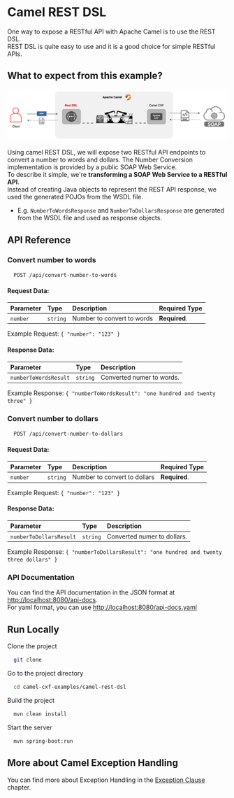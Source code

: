 # Camel REST DSL
One way to expose a RESTful API with Apache Camel is to use the REST DSL.<br>
REST DSL is quite easy to use and it is a good choice for simple RESTful APIs.

## What to expect from this example?

<img alt="img.png" src="docs/Camel_RestDsl.png" style="width:800px;"/>

Using camel REST DSL, we will expose two RESTful API endpoints to convert a number to words and dollars.
The Number Conversion implementation is provided by a public SOAP Web Service.<br>
To describe it simple, we're **transforming a SOAP Web Service to a RESTful API**.<br>
Instead of creating Java objects to represent the REST API response, we used the generated POJOs from the WSDL file.<br>
- E.g. `NumberToWordsResponse` and `NumberToDollarsResponse` are generated from the WSDL file and 
  used as response objects.

## API Reference

### Convert number to words

```http
  POST /api/convert-number-to-words
```
#### Request Data: 

| Parameter | Type     | Description                  | Required Type   |
| :-------- | :------- |:-----------------------------|:----------------|
| `number`  | `string` | Number to convert to words   |**Required**.    |

Example Request:
`
{
  "number": "123"
}
`
#### Response Data:
| Parameter             | Type     | Description               |
|:----------------------| :------- |:--------------------------|
| `numberToWordsResult` | `string` | Converted numer to words. |

Example Response:
`
{
  "numberToWordsResult": "one hundred and twenty three"
}
`

### Convert number to dollars

```http
  POST /api/convert-number-to-dollars
```
#### Request Data:

| Parameter | Type     | Description                  | Required Type   |
| :-------- | :------- |:-----------------------------|:----------------|
| `number`  | `string` | Number to convert to dollars |**Required**.    |

Example Request:
`
{
  "number": "123"
}
`
#### Response Data:
| Parameter              | Type     | Description                 |
|:-----------------------| :------- |:----------------------------|
| `numberToDollarsResult`| `string` | Converted numer to dollars. |

Example Response:
`
{
  "numberToDollarsResult": "one hundred and twenty three dollars"
}
`

### API Documentation

You can find the API documentation in the JSON format at 
[http://localhost:8080/api-docs](http://localhost:8080/api-docs).<br>
For yaml format, you can use [http://localhost:8080/api-docs.yaml](http://localhost:8080/api-docs.yaml)

## Run Locally

Clone the project

```bash
  git clone
```

Go to the project directory

```bash
  cd camel-cxf-examples/camel-rest-dsl
```

Build the project

```bash
  mvn clean install
```

Start the server

```bash
  mvn spring-boot:run
```

## More about Camel Exception Handling

You can find more about Exception Handling in the [Exception Clause ](https://arc.net/l/quote/vbvfntgf) chapter.
